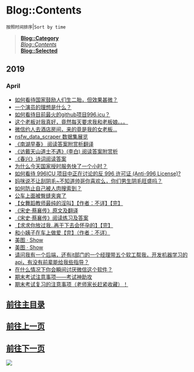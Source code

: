# Blog::Contents
`按照时间排序`|`Sort by time`
> **[Blog::Category](/blog/category/)**  
> *[Blog::Contents](/blog/contents)*  
> **[Blog::Selected](/blog/)**

## 2019
### April
* [如何看待国家鼓励人们生二胎，但效果甚微？](zhihu/86jvKAlzT4jhMOG0?src=RdUtcXEm1SPtZgwO)
* [一个演员的理想是什么？](zhihu/DqWRJSYNsTt16HUB?src=RdUtcXEm1SPtZgwO)
* [如何看待目前最火的github项目996.icu？](zhihu/HMXmACqdsZ9dCY6j?src=RdUtcXEm1SPtZgwO)
* [这个老板对我真好，竟然每天要求我和老板娘。。。](2019/I5rpbiBpibzENOUV?src=RdUtcXEm1SPtZgwO)
* [微信约人去酒店房间，来的竟是我的女老板...](2019/fk57vXcD1TQCIQe8?src=1904-content&token=RdUtcXEm1SPtZgwO)
* [nsfw_data_scraper 数据集展览](2019/pML3GJ3xQ4xxuvFa?src=1904-content&token=RdUtcXEm1SPtZgwO)
* [《南湖早春》 阅读答案附赏析翻译](2019/hmvC8Eok2deqlWGQ?src=1904-content&token=RdUtcXEm1SPtZgwO)
* [《访戴天山道士不遇》(李白) 阅读答案附赏析](2019/SbYCSs5FMlpkKPHW?src=1904-content&token=RdUtcXEm1SPtZgwO)
* [《春兴》诗词阅读答案](2019/7wyWZnD25dhp5NFP?src=1904-content&token=RdUtcXEm1SPtZgwO)
* [为什么今天国家授时服务快了一个小时？](2019/hc3wdcFm5PbaABRm?src=1904-content&token=RdUtcXEm1SPtZgwO)
* [如何看待 996ICU 项目中正在讨论的反 996 许可证 (Anti-996 License)?](2019/F1FeB3yZBSGdtJcc?src=1904-content&token=RdUtcXEm1SPtZgwO)
* [妈咪说不让刮阴毛~不知道帅哥你喜欢么，你们男生阴毛旺盛吗？](2019/oeE6zeG9SH1Hc0Gv.html?src=1904-content)
* [如何防止自己被人肉搜索到？](2019/Ew25s2TNrWyPUDgy.html?src=1904-content)
* [公车上面被臀缝夹爽了](2019/W4C5O1as2lHC37b1.html)
* [【女舞蹈教师最纯的淫叫】【作者：不详】【完】](2019/9FisHGby8EEpzbiF.html)
* [《宋史·蔡襄传》原文及翻译](2019/ovPiHVjRNd7vB2ya.html)
* [《宋史·蔡襄传》阅读练习及答案](2019/l39bQ3IJ1Nn9vEu9.html)
* [【求求你放过我..再干下去会怀孕的】【完】](2019/ZpbIM2sqhEWbhSmx.html)
* [和小姨子在车上做爱【完】（作者：不详）](2019/DUxXPIgapBPGo9Qc.html)
* [美图 · Show](2019/wFaHlsNidoR90Pgu.html)
* [美图 · Show](2019/DfqnhwbrqQc7HhnY.html)
* [请问我有一个后端，还有it部门的一个经理带五个软工帮我，开发机器学习的api，有没有前辈能给我些指导？](zhihu/wIga88pJDSBaNMan.html)
* [在什么情况下你会瞬间讨厌微信这个软件？](zhihu/jYjFM66qRz5sVaDc.html)
* [期末考试注意事项——考试神助攻](incognite/DIDUBNXs9WUJx5l2.html)
* [期末考试复习的注意事项（老师家长赶紧收藏）！](incognite/YDgEIEtMZtpi6VcC.html)
## [前往主目录](contents.html?src=RdUtcXEm1SPtZgwO)

<script async src="//pagead2.googlesyndication.com/pagead/js/adsbygoogle.js"></script>
<!-- il7YNvMMUbbbz7q8 -->
<ins class="adsbygoogle"
     style="display:block"
     data-ad-client="ca-pub-4161171709893056"
     data-ad-slot="9948532008"
     data-ad-format="auto"
     data-full-width-responsive="true"></ins>
<script>
(adsbygoogle = window.adsbygoogle || []).push({});
</script>

## [前往上一页](con-1903.html?src=RdUtcXEm1SPtZgwO)

<script async src="//pagead2.googlesyndication.com/pagead/js/adsbygoogle.js"></script>
<!-- il7YNvMMUbbbz7q8 -->
<ins class="adsbygoogle"
     style="display:block"
     data-ad-client="ca-pub-4161171709893056"
     data-ad-slot="9948532008"
     data-ad-format="auto"
     data-full-width-responsive="true"></ins>
<script>
(adsbygoogle = window.adsbygoogle || []).push({});
</script>

## [前往下一页](con-1905.html?src=RdUtcXEm1SPtZgwO)

<script async src="//pagead2.googlesyndication.com/pagead/js/adsbygoogle.js"></script>
<ins class="adsbygoogle"
     style="display:block; text-align:center;"
     data-ad-layout="in-article"
     data-ad-format="fluid"
     data-ad-client="ca-pub-4161171709893056"
     data-ad-slot="3052306384"></ins>
<script>
     (adsbygoogle = window.adsbygoogle || []).push({});
</script>

![](https://cdn.jsdelivr.net/gh/lkpo0v/d1n3/ww2.sinaimg.cn/large/005BYqpgly1g01dwo3j72j308c01o080.jpg)

<script async src="//pagead2.googlesyndication.com/pagead/js/adsbygoogle.js"></script> <script> (adsbygoogle = window.adsbygoogle || []).push({ google_ad_client: "ca-pub-4161171709893056", enable_page_level_ads: true }); </script>
<!-- Global site tag (gtag.js) - Google Analytics -->
<script async src="https://www.googletagmanager.com/gtag/js?id=UA-116309064-2"></script>
<script>
  window.dataLayer = window.dataLayer || [];
  function gtag(){dataLayer.push(arguments);}
  gtag('js', new Date());
  gtag('config', 'UA-116309064-2');
</script>
